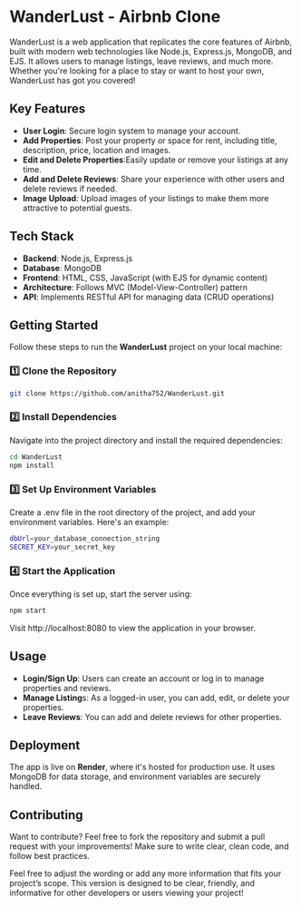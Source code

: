 # WanderLust - Airbnb Clone
WanderLust is a web application that replicates the core features of Airbnb, built with modern web technologies like Node.js, Express.js, MongoDB, and EJS. It allows users to manage listings, leave reviews, and much more. Whether you're looking for a place to stay or want to host your own, WanderLust has got you covered!

## Key Features
- **User Login**: Secure login system to manage your account.
- **Add Properties**:  Post your property or space for rent, including title, description, price, location and images.
- **Edit and Delete Properties**:Easily update or remove your listings at any time.
- **Add and Delete Reviews**: Share your experience with other users and delete reviews if needed.
- **Image Upload**: Upload images of your listings to make them more attractive to potential guests.


## Tech Stack
- **Backend**: Node.js, Express.js
- **Database**: MongoDB
- **Frontend**: HTML, CSS, JavaScript (with EJS for dynamic content)
- **Architecture**: Follows MVC (Model-View-Controller) pattern
- **API**: Implements RESTful API for managing data (CRUD operations)

##  Getting Started

Follow these steps to run the **WanderLust** project on your local machine:

### 1️⃣ Clone the Repository
```bash
git clone https://github.com/anitha752/WanderLust.git
```


### 2️⃣ Install Dependencies
Navigate into the project directory and install the required dependencies:
```bash
cd WanderLust
npm install
```

### 3️⃣ Set Up Environment Variables
Create a .env file in the root directory of the project, and add your environment variables. Here's an example:
```bash
dbUrl=your_database_connection_string
SECRET_KEY=your_secret_key
```


### 4️⃣ Start the Application
Once everything is set up, start the server using:
```bash
npm start
```
Visit http://localhost:8080 to view the application in your browser.

## Usage
- **Login/Sign Up**: Users can create an account or log in to manage properties and reviews.
- **Manage Listing**s: As a logged-in user, you can add, edit, or delete your properties.
- **Leave Reviews**: You can add and delete reviews for other properties.

## Deployment
The app is live on **Render**, where it's hosted for production use. It uses MongoDB for data storage, and environment variables are securely handled.

## Contributing
Want to contribute? Feel free to fork the repository and submit a pull request with your improvements! Make sure to write clear, clean code, and follow best practices.

Feel free to adjust the wording or add any more information that fits your project’s scope. This version is designed to be clear, friendly, and informative for other developers or users viewing your project!
